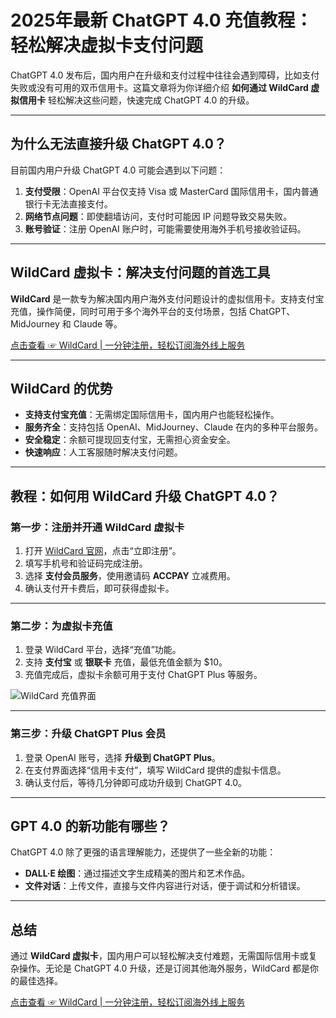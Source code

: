 # 2025年最新 ChatGPT 4.0 充值教程：轻松解决虚拟卡支付问题

ChatGPT 4.0 发布后，国内用户在升级和支付过程中往往会遇到障碍，比如支付失败或没有可用的双币信用卡。这篇文章将为你详细介绍 **如何通过 WildCard 虚拟信用卡** 轻松解决这些问题，快速完成 ChatGPT 4.0 的升级。

---

## 为什么无法直接升级 ChatGPT 4.0？

目前国内用户升级 ChatGPT 4.0 可能会遇到以下问题：
1. **支付受限**：OpenAI 平台仅支持 Visa 或 MasterCard 国际信用卡，国内普通银行卡无法直接支付。
2. **网络节点问题**：即使翻墙访问，支付时可能因 IP 问题导致交易失败。
3. **账号验证**：注册 OpenAI 账户时，可能需要使用海外手机号接收验证码。

---

## WildCard 虚拟卡：解决支付问题的首选工具

**WildCard** 是一款专为解决国内用户海外支付问题设计的虚拟信用卡。支持支付宝充值，操作简便，同时可用于多个海外平台的支付场景，包括 ChatGPT、MidJourney 和 Claude 等。

[点击查看 ☞ WildCard | 一分钟注册，轻松订阅海外线上服务](https://bit.ly/bewildcard)

---

## WildCard 的优势

- **支持支付宝充值**：无需绑定国际信用卡，国内用户也能轻松操作。
- **服务齐全**：支持包括 OpenAI、MidJourney、Claude 在内的多种平台服务。
- **安全稳定**：余额可提现回支付宝，无需担心资金安全。
- **快速响应**：人工客服随时解决支付问题。

---

## 教程：如何用 WildCard 升级 ChatGPT 4.0？

### 第一步：注册并开通 WildCard 虚拟卡

1. 打开 [WildCard 官网](https://bit.ly/bewildcard)，点击“立即注册”。
2. 填写手机号和验证码完成注册。
3. 选择 **支付会员服务**，使用邀请码 **ACCPAY** 立减费用。
4. 确认支付开卡费后，即可获得虚拟卡。

---

### 第二步：为虚拟卡充值

1. 登录 WildCard 平台，选择“充值”功能。
2. 支持 **支付宝** 或 **银联卡** 充值，最低充值金额为 $10。
3. 充值完成后，虚拟卡余额可用于支付 ChatGPT Plus 等服务。

![WildCard 充值界面](https://zct.ink/wp-content/uploads/2024/02/wp_editor_md_fec7fdb6c4351ecf78d818c1005f6b9c.jpg)

---

### 第三步：升级 ChatGPT Plus 会员

1. 登录 OpenAI 账号，选择 **升级到 ChatGPT Plus**。
2. 在支付界面选择“信用卡支付”，填写 WildCard 提供的虚拟卡信息。
3. 确认支付后，等待几分钟即可成功升级到 ChatGPT 4.0。

---

## GPT 4.0 的新功能有哪些？

ChatGPT 4.0 除了更强的语言理解能力，还提供了一些全新的功能：
- **DALL·E 绘图**：通过描述文字生成精美的图片和艺术作品。
- **文件对话**：上传文件，直接与文件内容进行对话，便于调试和分析错误。

---

## 总结

通过 **WildCard 虚拟卡**，国内用户可以轻松解决支付难题，无需国际信用卡或复杂操作。无论是 ChatGPT 4.0 升级，还是订阅其他海外服务，WildCard 都是你的最佳选择。

[点击查看 ☞ WildCard | 一分钟注册，轻松订阅海外线上服务](https://bit.ly/bewildcard)
